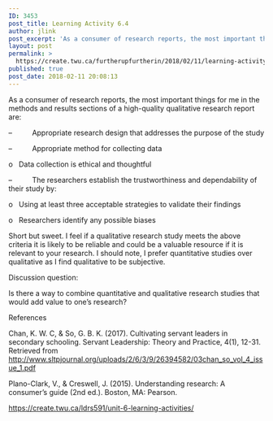 ```yaml
---
ID: 3453
post_title: Learning Activity 6.4
author: jlink
post_excerpt: 'As a consumer of research reports, the most important things for me in the methods and results sections of a high-quality qualitative research report are: &ndash;&nbsp;&nbsp;&nbsp;&nbsp;&nbsp;&nbsp;&nbsp;&nbsp;&nbsp; Appropriate research design that addresses the purpose of the study &ndash;&nbsp;&nbsp;&nbsp;&nbsp;&nbsp;&nbsp;&nbsp;&nbsp;&nbsp; Appropriate method for collecting data o&nbsp;&nbsp; Data collection is ethical and thoughtful &ndash;&nbsp;&nbsp;&nbsp;&nbsp;&nbsp;&nbsp;&nbsp;&nbsp;&nbsp; The researchers establish the trustworthiness &hellip; <p><a href="https://create.twu.ca/furtherupfurtherin/2018/02/11/learning-activity-6-4/">Continue reading<span> "Learning Activity 6.4"</span></a></p>'
layout: post
permalink: >
  https://create.twu.ca/furtherupfurtherin/2018/02/11/learning-activity-6-4/
published: true
post_date: 2018-02-11 20:08:13
---
```

As a consumer of research reports, the most important things for me in the methods and results sections of a high-quality qualitative research report are:

&#8211;          Appropriate research design that addresses the purpose of the study

&#8211;          Appropriate method for collecting data

o   Data collection is ethical and thoughtful

&#8211;          The researchers establish the trustworthiness and dependability of their study by:

o   Using at least three acceptable strategies to validate their findings

o   Researchers identify any possible biases

Short but sweet. I feel if a qualitative research study meets the above criteria it is likely to be reliable and could be a valuable resource if it is relevant to your research. I should note, I prefer quantitative studies over qualitative as I find qualitative to be subjective.

Discussion question:

Is there a way to combine quantitative and qualitative research studies that would add value to one&#8217;s research?

References

Chan, K. W. C, &amp; So, G. B. K. (2017). Cultivating servant leaders in secondary schooling. Servant Leadership: Theory and Practice, 4(1), 12-31. Retrieved from <a href="http://www.sltpjournal.org/uploads/2/6/3/9/26394582/03chan_so_vol_4_issue_1.pdf">http://www.sltpjournal.org/uploads/2/6/3/9/26394582/03chan_so_vol_4_issue_1.pdf</a>

Plano-Clark, V., &amp; Creswell, J. (2015). Understanding research: A consumer’s guide (2nd ed.). Boston, MA: Pearson.

<a href="https://create.twu.ca/ldrs591/unit-6-learning-activities/">https://create.twu.ca/ldrs591/unit-6-learning-activities/</a>